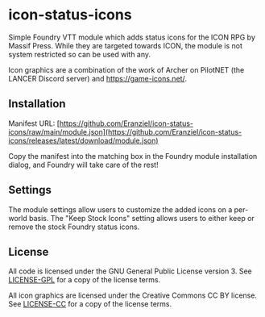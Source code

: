 # icon-status-icons

Simple Foundry VTT module which adds status icons for the ICON RPG by Massif Press. While they are targeted towards ICON, the module is not system restricted so can be used with any.

Icon graphics are a combination of the work of Archer on PilotNET (the LANCER Discord server) and https://game-icons.net/.

## Installation

Manifest URL: [https://github.com/Eranziel/icon-status-icons/raw/main/module.json](https://github.com/Eranziel/icon-status-icons/releases/latest/download/module.json)

Copy the manifest into the matching box in the Foundry module installation dialog, and Foundry will take care of the rest!

## Settings

The module settings allow users to customize the added icons on a per-world basis. The "Keep Stock Icons" setting allows users to either keep or remove the stock Foundry status icons.

## License

All code is licensed under the GNU General Public License version 3. See [LICENSE-GPL](LICENSE-GPL) for a copy of the license terms.

All icon graphics are licensed under the Creative Commons CC BY license. See [LICENSE-CC](LICENSE-CC) for a copy of the license terms.
